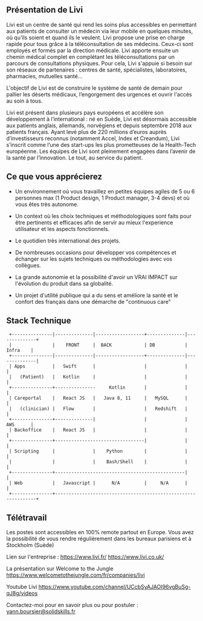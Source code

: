 Présentation de Livi
--------------------

Livi est un centre de santé qui rend les soins plus accessibles en permettant aux patients de consulter un médecin via leur mobile en quelques minutes, où qu’ils soient et quand ils le veulent.
Livi propose une prise en charge rapide pour tous grâce à la téléconsultation de ses médecins. Ceux-ci sont employés et formés par la direction médicale. Livi apporte ensuite un chemin médical complet en complétant les téléconsultations par un parcours de consultations physiques. Pour cela, Livi s'appuie si besoin sur son réseaux de partenaires : centres de santé, spécialistes, laboratoires, pharmacies, mutuelles santé...

L'objectif de Livi est de construire le système de santé de demain pour pallier les déserts médicaux, l’engorgement des urgences et ouvrir l'accès au soin à tous. 

Livi est présent dans plusieurs pays européens et accélère son développement à l’international : né en Suède, 
Livi est désormais accessible aux patients anglais, allemands, norvégiens et depuis septembre 2018 aux patients français.
Ayant levé plus de 220 millions d’euros auprès d’investisseurs reconnus (notamment Accel, Index et Creandum), Livi 
s’inscrit comme l’une des start-ups les plus prometteuses de la Health-Tech européenne. Les équipes de Livi sont pleinement 
engagées dans l’avenir de la santé par l’innovation.
Le tout, au service du patient.

Ce que vous apprécierez
-----------------------

- Un environnement où vous travaillez en petites équipes agiles de 5 ou 6 personnes max (1 Product design, 1 Product manager, 3-4 devs) et où vous êtes très autonome.

- Un context où les choix techniques et méthodologiques sont faits pour être pertinents et efficaces afin de servir au mieux l'experience utilisateur et les aspects fonctionnels.

- Le quotidien très international des projets.

- De nombreuses occasions pour développer vos compétences et échanger sur les sujets techniques ou méthodologies avec vos collègues.

- La grande autonomie et la possibilité d'avoir un VRAI IMPACT sur l'évolution du produit dans sa globalité.

- Un projet d'utilité publique qui a du sens et améliore la santé et le confort des français dans une démarche de "continuous care"


Stack Technique
---------------

     +---------------|--------------|------------------+--------------|--------------+
     |               |    FRONT     |  BACK            | DB           |     Infra    |
     +---------------|--------------|------------------+--------------|--------------|
     | Apps          |   Swift      |                  |              |              |
     |   (Patient)   |   Kotlin     |                  |              |              |
     +---------------+---------------     Kotlin       |              |              |
     | Careportal    |   React JS   |   Java 8, 11     |   MySQL      |              |
     |   (clinician) |   Flow       |                  |   Redshift   |              |
     +---------------+--------------|                  |              |     AWS      |
     | Backoffice    |   React JS   |                  |              |              |
     +---------------+---------------------------------|              |              |
     | Scripting     |              |    Python        |              |              |
     |               |              |    Bash/Shell    |              |              |
     +---------------+------------------------------------------------|              |
     | Web           |   Javascript |      N/A         |     N/A      |              |
     +---------------+---------------------------------------------------------------+ 


Télétravail
-----------
Les postes sont accessibles en 100% remote partout en Europe. Vous avez la possibilité de vous rendre régulièrement dans les bureaux parisiens et à Stockholm (Suède)

Lien sur l'entreprise : 
https://www.livi.fr/
https://www.livi.co.uk/

La présentation sur Welcome to the Jungle https://www.welcometothejungle.com/fr/companies/livi

Youtube Livi https://www.youtube.com/channel/UCcbSyAJAOI96vgBuSg-qJ8g/videos 

Contactez-moi pour en savoir plus ou pour postuler : yann.boursier@solidskills.fr

